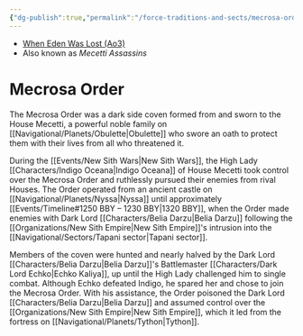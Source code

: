 ```yaml
---
{"dg-publish":true,"permalink":"/force-traditions-and-sects/mecrosa-order/","tags":["faction"],"noteIcon":"saber1"}
---
```


- [When Eden Was Lost (Ao3)](https://archiveofourown.org/works/19334440)
- Also known as *Mecetti Assassins*
# Mecrosa Order
The Mecrosa Order was a dark side coven formed from and sworn to the House Mecetti, a powerful noble family on [[Navigational/Planets/Obulette\|Obulette]] who swore an oath to protect them with their lives from all who threatened it. 

During the [[Events/New Sith Wars\|New Sith Wars]], the High Lady [[Characters/Indigo Oceana\|Indigo Oceana]] of House Mecetti took control over the Mecrosa Order and ruthlessly pursued their enemies from rival Houses. The Order operated from an ancient castle on [[Navigational/Planets/Nyssa\|Nyssa]] until approximately [[Events/Timeline#1250 BBY – 1230 BBY\|1320 BBY]], when the Order made enemies with Dark Lord [[Characters/Belia Darzu\|Belia Darzu]] following the [[Organizations/New Sith Empire\|New Sith Empire]]'s intrusion into the [[Navigational/Sectors/Tapani sector\|Tapani sector]]. 

Members of the coven were hunted and nearly halved by the Dark Lord [[Characters/Belia Darzu\|Belia Darzu]]'s Battlemaster [[Characters/Dark Lord Echko\|Echko Kaliya]], up until the High Lady challenged him to single combat. Although Echko defeated Indigo, he spared her and chose to join the Mecrosa Order. With his assistance, the Order poisoned the Dark Lord [[Characters/Belia Darzu\|Belia Darzu]] and assumed control over the [[Organizations/New Sith Empire\|New Sith Empire]], which it led from the fortress on [[Navigational/Planets/Tython\|Tython]]. 
